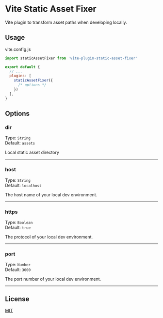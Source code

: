# Vite Static Asset Fixer

Vite plugin to transform asset paths when developing locally.

## Usage

vite.config.js
```js
import staticAssetFixer from 'vite-plugin-static-asset-fixer'

export default {
  // ...
  plugins: [
    staticAssetFixer({
      /* options */
    })
  ],
}
```

## Options

### dir

Type: `String`<br>
Default: `assets`

Local static asset directory

***

### host

Type: `String`<br>
Default: `localhost`

The host name of your local dev environment.

***

### https

Type: `Boolean`<br>
Default: `true`

The protocol of your local dev environment.

***

### port

Type: `Number`<br>
Default: `3000`

The port number of your local dev environment.

***

## License
[MIT](/LICENSE)
